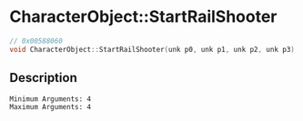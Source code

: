 # CharacterObject::StartRailShooter
```c
// 0x00588060
void CharacterObject::StartRailShooter(unk p0, unk p1, unk p2, unk p3)
```
## Description
```
Minimum Arguments: 4
Maximum Arguments: 4
```
